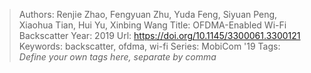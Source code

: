 > Authors: Renjie Zhao, Fengyuan Zhu, Yuda Feng, Siyuan Peng, Xiaohua Tian, Hui Yu, Xinbing Wang
> Title: OFDMA-Enabled Wi-Fi Backscatter
> Year: 2019
> Url: https://doi.org/10.1145/3300061.3300121
> Keywords: backscatter, ofdma, wi-fi
> Series: MobiCom '19
> Tags: *Define your own tags here, separate by comma*